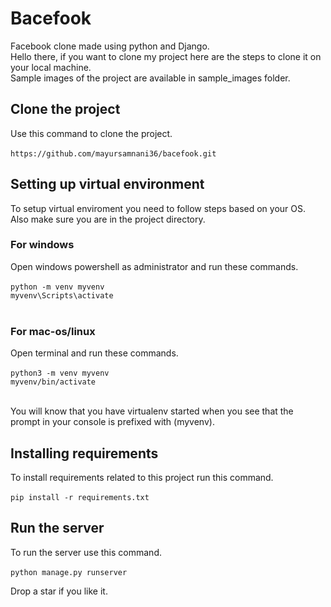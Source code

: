 # Bacefook
Facebook clone made using python and Django. <br>
Hello there, if you want to clone my project here are the steps to clone it on your local machine.<br>
Sample images of the project are available in sample_images folder.

## Clone the project
Use this command to clone the project.<br><br>
`https://github.com/mayursamnani36/bacefook.git`

## Setting up virtual environment
To setup virtual enviroment you need to follow steps based on your OS. Also make sure you are in the project directory.

### For windows
Open windows powershell as administrator and run these commands.<br><br>
`python -m venv myvenv`<br>
`myvenv\Scripts\activate`<br><br>

### For mac-os/linux
Open terminal and run these commands.<br><br>
`python3 -m venv myvenv`<br>
`myvenv/bin/activate`<br><br>

You will know that you have virtualenv started when you see that the prompt in your console is prefixed with (myvenv).

## Installing requirements
To install requirements related to this project run this command.<br><br>
`pip install -r requirements.txt`<br>

## Run the server
To run the server use this command.<br><br>
`python manage.py runserver`

Drop a star if you like it.
